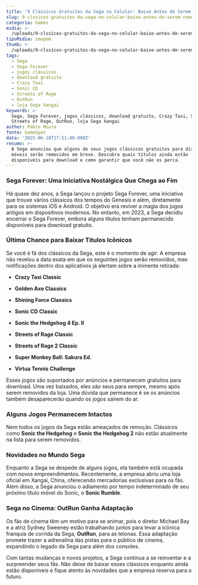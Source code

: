 ```yaml
---
title: '9 Clássicos Gratuitos da Sega no Celular: Baixe Antes de Serem Removidos'
slug: 9-clssicos-gratuitos-da-sega-no-celular-baixe-antes-de-serem-removidos
categoria: Games
midia: >-
  /uploads/9-clssicos-gratuitos-da-sega-no-celular-baixe-antes-de-serem-removidos-thumb.jpg
tipoMidia: imagem
thumb: >-
  /uploads/9-clssicos-gratuitos-da-sega-no-celular-baixe-antes-de-serem-removidos-thumb.jpg
tags:
  - Sega
  - Sega Forever
  - jogos clássicos
  - download gratuito
  - Crazy Taxi
  - Sonic CD
  - Streets of Rage
  - OutRun
  - loja Sega Xangai
keywords: >-
  Sega, Sega Forever, jogos clássicos, download gratuito, Crazy Taxi, Sonic CD,
  Streets of Rage, OutRun, loja Sega Xangai
author: Pablo Moura
fonte: GameSpot
data: '2025-06-18T17:51:00.000Z'
resumo: >-
  A Sega anunciou que alguns de seus jogos clássicos gratuitos para dispositivos
  móveis serão removidos em breve. Descubra quais títulos ainda estão
  disponíveis para download e como garantir que você não os perca.
---
```


### Sega Forever: Uma Iniciativa Nostálgica Que Chega ao Fim

Há quase dez anos, a Sega lançou o projeto Sega Forever, uma iniciativa que trouxe vários clássicos dos tempos do Genesis e além, diretamente para os sistemas iOS e Android. O objetivo era reviver a magia dos jogos antigos em dispositivos modernos. No entanto, em 2023, a Sega decidiu encerrar o Sega Forever, embora alguns títulos tenham permanecido disponíveis para download gratuito.

### Última Chance para Baixar Títulos Icônicos

Se você é fã dos clássicos da Sega, este é o momento de agir. A empresa não revelou a data exata em que os seguintes jogos serão removidos, mas notificações dentro dos aplicativos já alertam sobre a iminente retirada:

* **Crazy Taxi Classic**

* **Golden Axe Classics**

* **Shining Force Classics**

* **Sonic CD Classic**

* **Sonic the Hedgehog 4 Ep. II**

* **Streets of Rage Classic**

* **Streets of Rage 2 Classic**

* **Super Monkey Ball: Sakura Ed.**

* **Virtua Tennis Challenge**

Esses jogos são suportados por anúncios e permanecem gratuitos para download. Uma vez baixados, eles são seus para sempre, mesmo após serem removidos da loja. Uma dúvida que permanece é se os anúncios também desaparecerão quando os jogos saírem do ar.

### Alguns Jogos Permanecem Intactos

Nem todos os jogos da Sega estão ameaçados de remoção. Clássicos como **Sonic the Hedgehog** e **Sonic the Hedgehog 2** não estão atualmente na lista para serem removidos.

### Novidades no Mundo Sega

Enquanto a Sega se despede de alguns jogos, ela também está ocupada com novos empreendimentos. Recentemente, a empresa abriu uma loja oficial em Xangai, China, oferecendo mercadorias exclusivas para os fãs. Além disso, a Sega anunciou o adiamento por tempo indeterminado de seu próximo título móvel do Sonic, o **Sonic Rumble**.

### Sega no Cinema: OutRun Ganha Adaptação

Os fãs de cinema têm um motivo para se animar, pois o diretor Michael Bay e a atriz Sydney Sweeney estão trabalhando juntos para levar a icônica franquia de corrida da Sega, **OutRun**, para as telonas. Essa adaptação promete trazer a adrenalina das pistas para o público de cinema, expandindo o legado da Sega para além dos consoles.

Com tantas mudanças e novos projetos, a Sega continua a se reinventar e a surpreender seus fãs. Não deixe de baixar esses clássicos enquanto ainda estão disponíveis e fique atento às novidades que a empresa reserva para o futuro.
